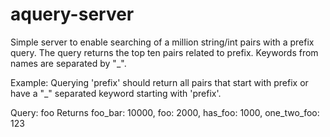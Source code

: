 # aquery-server

Simple server to enable searching of a million string/int pairs with a prefix query. The query returns the top ten pairs related to prefix. Keywords from names are separated by "_".

Example:
Querying 'prefix' should return all pairs that start with prefix or have a "_" separated keyword starting with 'prefix'.

Query: foo
Returns foo_bar: 10000, foo: 2000, has_foo: 1000, one_two_foo: 123
